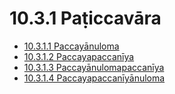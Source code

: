 

# 10.3.1 Paṭiccavāra

* [10.3.1.1 Paccayānuloma](10.3.1/10.3.1.1.md)
* [10.3.1.2 Paccayapaccanīya](10.3.1/10.3.1.2.md)
* [10.3.1.3 Paccayānulomapaccanīya](10.3.1/10.3.1.3.md)
* [10.3.1.4 Paccayapaccanīyānuloma](10.3.1/10.3.1.4.md)



